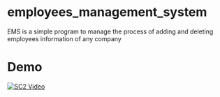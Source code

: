 # employees_management_system

EMS is a simple program to manage the process of adding and deleting employees information of any company 

# Demo 
[![SC2 Video](doc/SC2_youtube.gif)](https://www.youtube.com/watch?v=--b-9HrKK6w)
